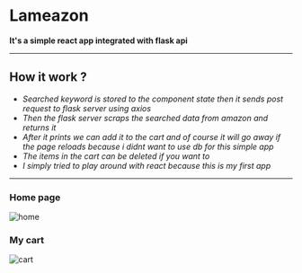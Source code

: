 # Lameazon

**It's a simple react app integrated with flask api**

---

## How it work ?

* _Searched keyword is stored to the component state then it sends post request to flask server using axios_
* _Then the flask server scraps the searched data from amazon and returns it_
* _After it prints we can add it to the cart and of course it will go away if the page reloads because i didnt want to use db for this simple app_
* _The items in the cart can be deleted if you want to_
* _I simply tried to play around with react because this is my first app_

--- 

### Home page

![home]("./home.png")

### My cart 

![cart]("./cart.png")